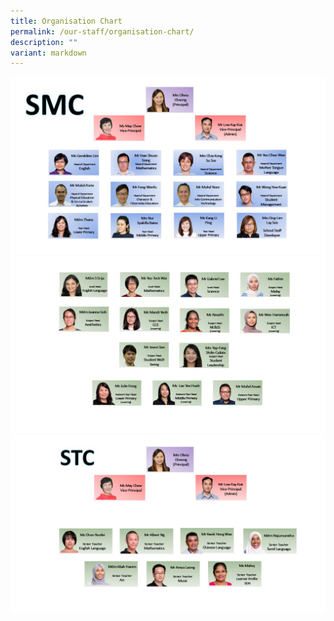 ```yaml
---
title: Organisation Chart
permalink: /our-staff/organisation-chart/
description: ""
variant: markdown
---
```

![](/images/OrgChart/Organisation_Chart_2025_1Jan_SMC1.jpg)
![](/images/OrgChart/organisation_chart_2025_1jan_smc2.jpg)
![](/images/OrgChart/Organisation_Chart_2025_1Jan_STC2.jpg)